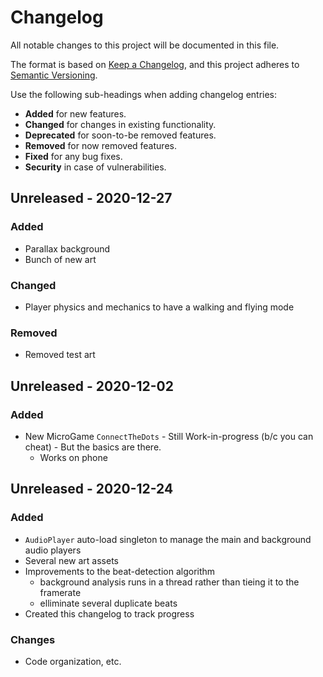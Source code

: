 # Changelog

All notable changes to this project will be documented in this file.

The format is based on [Keep a Changelog](https://keepachangelog.com/en/1.0.0/),
and this project adheres to [Semantic Versioning](https://semver.org/spec/v2.0.0.html).

Use the following sub-headings when adding changelog entries:

* __Added__ for new features.
* __Changed__ for changes in existing functionality.
* __Deprecated__ for soon-to-be removed features.
* __Removed__ for now removed features.
* __Fixed__ for any bug fixes.
* __Security__ in case of vulnerabilities.

## Unreleased - 2020-12-27

### Added

* Parallax background
* Bunch of new art

### Changed

* Player physics and mechanics to have a walking and flying mode

### Removed

* Removed test art

## Unreleased - 2020-12-02

### Added

* New MicroGame `ConnectTheDots` - Still Work-in-progress (b/c you can cheat) - But the basics are there.
  * Works on phone

## Unreleased - 2020-12-24

### Added

* `AudioPlayer` auto-load singleton to manage the main and background audio players
* Several new art assets
* Improvements to the beat-detection algorithm
    * background analysis runs in a thread rather than tieing it to the framerate
    * elliminate several duplicate beats
* Created this changelog to track progress

### Changes

* Code organization, etc.